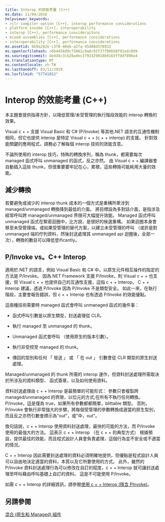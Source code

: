 ```yaml
---
title: Interop 的效能考量 (C++)
ms.date: 11/04/2016
helpviewer_keywords:
- /clr compiler option [C++], interop performance considerations
- platform invoke [C++], interoperability
- interop [C++], performance consideraitons
- mixed assemblies [C++], performance considerations
- interoperability [C++], performance considerations
ms.assetid: bb9a282e-c3f8-40eb-a2fa-45d80d578932
ms.openlocfilehash: c6b4456d9c75061c9a8c93f37f98b58f92adc899
ms.sourcegitcommit: dedd4c3cb28adec3793329018b9163ffddf890a4
ms.translationtype: MT
ms.contentlocale: zh-TW
ms.lasthandoff: 03/11/2019
ms.locfileid: "57741852"
---
```

# <a name="performance-considerations-for-interop-c"></a>Interop 的效能考量 (C++)

本主題會提供指導方針，以降低管理/未受管理的執行階段效能的 interop 轉換的效果。

Visual c + + 支援 Visual Basic 和 C# (P/Invoke) 等其他.NET 語言的互通性機制相同，但它也提供 interop 是特定 Visual c + + (c + + interop) 的支援。 針對效能關鍵的應用程式，請務必了解每個 interop 技術的效能含意。

不論所使用的 interop 技巧，特殊的轉換序列，稱為 thunk，都需要每次 managed 函式呼叫 unmanaged 的函式，反之亦然。 由 Visual c + + 編譯器會自動插入這些 thunk，但很重要要牢記在心，累積，這些轉換可能耗用大量的效能。

## <a name="reducing-transitions"></a>減少轉換

若要避免或減少的 interop thunk 成本的一個方式是重構所牽涉到 managed/unmanaged 轉換降到最低的介面。 將目標設為多對話介面，是指涉及經常呼叫跨 managed/unmanaged 界限可大幅提升效能。 Managed 函式呼叫 unmanaged 函式在緊密迴圈中，比方說，是很好的候選重構。 如果迴圈本身會移至未受管理端，或如果受管理的替代方案，以建立未受管理的呼叫 （或許是對 unmanaged 端的佇列資料，然後封送處理其 unmanaged api 迴圈後，全部一次），轉換的數目可以降低登ificantly。

## <a name="pinvoke-vs-c-interop"></a>P/Invoke vs。C++ Interop

適用於.NET 的語言，例如 Visual Basic 和 C# 中，以原生元件相互操作的指定的方法是 P/Invoke。 因為.NET Framework 支援 P/Invoke，則 Visual c + + 也支援，但 Visual c + + 也提供自己的互通性支援，這指 c + + Interop。 C + + Interop 建議，透過 P/Invoke 因為 P/Invoke 不是類型安全。 如此一來，在執行階段，主要會報告錯誤，但 c + + Interop 也有透過 P/Invoke 的效能優點。

這兩種技術需要時 managed 函式會呼叫 unmanaged 函式的幾件事：

- 函式呼叫引數是以原生類型，封送處理從 CLR。

- 執行 managed 至 unmanaged 的 thunk。

- Unmanaged 函式會呼叫 （使用原生的版本引數）。

- 執行非受控至 managed 的 thunk。

- 傳回的型別和任何 「 發送 」 或 「 在 out 」 引數會從 CLR 類型的原生封送處理。

Managed/unmanaged 的 thunk 所需的 interop 運作，但資料封送處理所需取決於所涉及的資料類型、 函式簽章，以及如何使用資料。

資料封送處理由 c + + Interop 是最簡單的可能形式： 參數只會複製跨 managed/unmanaged 的界限，以位元的方式;在所有不執行任何轉換。 P/invoke，這是僅為 true，如果所有參數都都簡單，blittable 類型。 否則，P/Invoke 會執行非常強大的步驟，將每個受管理的參數轉換成適當的原生型別，而且反之亦然引數會標示為"out"，或"中，out"。

換句話說，c + + Interop 使用資料封送處理，最快的可能的方法，而 P/Invoke 使用的最強大的方法。 這表示 c + + Interop （在 c + + 的典型方式） 根據預設，提供最佳的效能，而且程式設計人員會負責處理，這個行為並不安全或不適當的情況。

C + + Interop 因此需要封送處理的資料必須明確地提供，但優點是程式設計人員可以自由地決定適當的資料，本質以及它所要使用的方式。 此外，雖然的 P/Invoke 資料封送處理行為可以修改在自訂的程度，c + + Interop 就可讓封送處理至呼叫藉由呼叫基礎上自訂的資料。 這是不可能使用 P/Invoke。

如需 c + + Interop 的詳細資訊，請參閱[使用 c + + Interop (隱含 PInvoke)](../dotnet/using-cpp-interop-implicit-pinvoke.md)。

## <a name="see-also"></a>另請參閱

[混合 (原生和 Managed) 組件](../dotnet/mixed-native-and-managed-assemblies.md)
